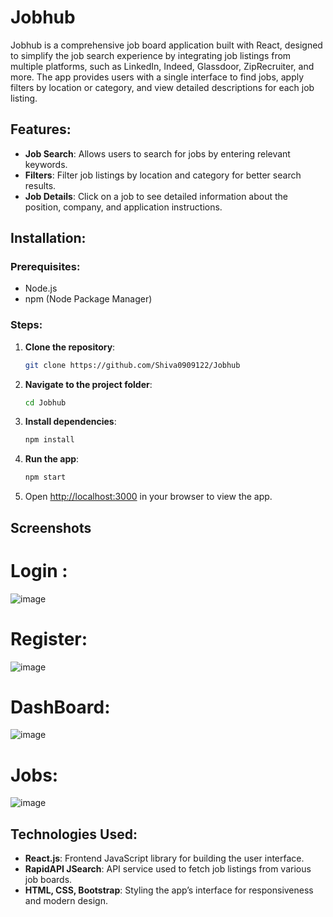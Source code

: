 # Jobhub

Jobhub is a comprehensive job board application built with React, designed to simplify the job search experience by integrating job listings from multiple platforms, such as LinkedIn, Indeed, Glassdoor, ZipRecruiter, and more. The app provides users with a single interface to find jobs, apply filters by location or category, and view detailed descriptions for each job listing.

## Features:
- **Job Search**: Allows users to search for jobs by entering relevant keywords.
- **Filters**: Filter job listings by location and category for better search results.
- **Job Details**: Click on a job to see detailed information about the position, company, and application instructions.

## Installation:

### Prerequisites:
- Node.js
- npm (Node Package Manager)

### Steps:
1. **Clone the repository**:
   ```bash
   git clone https://github.com/Shiva0909122/Jobhub
   ```
   
2. **Navigate to the project folder**:
   ```bash
   cd Jobhub
   ```
   
3. **Install dependencies**:
   ```bash
   npm install
   ```
   
4. **Run the app**:
   ```bash
   npm start
   ```

5. Open [http://localhost:3000](http://localhost:3000) in your browser to view the app.

## Screenshots
# Login :
![image](https://github.com/user-attachments/assets/5b8d0c4c-434d-4d00-935f-b57183be7a3e)

# Register:
![image](https://github.com/user-attachments/assets/a04efe35-b2ca-410f-8f04-ad256e97024c)

# DashBoard:
![image](https://github.com/user-attachments/assets/dee3c7c4-f9ea-4f01-82d6-62ad6e007461)

# Jobs:
![image](https://github.com/user-attachments/assets/6de6dfca-5ff1-42c7-9e19-25b64c1f01a5)



## Technologies Used:
- **React.js**: Frontend JavaScript library for building the user interface.
- **RapidAPI JSearch**: API service used to fetch job listings from various job boards.
- **HTML, CSS, Bootstrap**: Styling the app’s interface for responsiveness and modern design.
